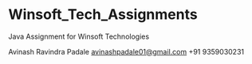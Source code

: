# Winsoft_Tech_Assignments
Java Assignment for Winsoft Technologies

Avinash Ravindra Padale
avinashpadale01@gmail.com
+91 9359030231
